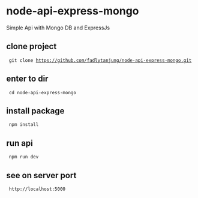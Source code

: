# node-api-express-mongo
Simple Api with Mongo DB and ExpressJs

## clone project
<code>  git clone https://github.com/fadlytanjung/node-api-express-mongo.git </code>

## enter to dir
<code> cd node-api-express-mongo </code>

## install package
<code> npm install </code>

## run api
<code> npm run dev </code>

## see on server port
<code> http://localhost:5000 </code>
